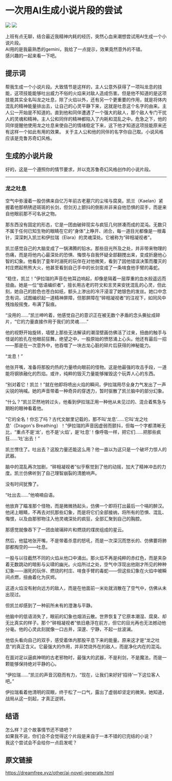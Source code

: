 # 一次用AI生成小说片段的尝试
![](https://cdn.mundane.ink/20250815105717234.png)
![](https://cdn.mundane.ink/498bbd4adf4949bb8a5326b6d9b0ecbf~tplv-a9rns2rl98-web-preview-watermark.png)

上班有点无聊，结合最近我精神内耗的经历，突然心血来潮想尝试用AI生成一个小说片段。  
AI用的是我最熟悉的gemini，我给了一点提示，效果竟然意外的不错。  
感兴趣的一起来看一下吧。

## 提示词
帮我生成一个小说片段。大致情节是这样的，主人公意外获得了一项叫龙息的技能，这项技能能够吐出威力不俗的火焰来对敌人造成伤害。但是他不知道的是这项技能其实全名叫龙之吐息，除了火焰以外，还有另一个更重要的作用，就是将体内混乱的精神能量排出去，让自己的心灵平静下来，这就是吐息这个名字的由来。主人公一开始是不知道的。直到他和同伴遭遇了一个强大的敌人，那个敌人专门干扰人的灵魂和精神。主人公和同伴的精神都陷入了内耗和混乱之中。危急之下，他的同伴提醒他使用龙之吐息来使自己的情绪稳定下来，这下他才知道这项技能原来还有这样一个如此有用的效果。
关于主人公和他的同伴的名字你自己取。小说风格应该是克鲁苏奇幻风格。


## 生成的小说片段

好的，这是一个遵照你的情节要求，并以克苏鲁奇幻风格创作的小说片段。

***

### 龙之吐息
空气中弥漫着一股仿佛来自亿万年前古老墓穴的尘埃与腐臭。凯兰（Kaelan）紧握着他那柄锈迹斑斑的长剑，但剑刃上颤抖的倒影并非来自他恐惧的双手，而是来自他眼前那不可名状之物。

那东西没有固定的形态，它是一团由破碎现实与疯狂几何拼凑而成的混沌。无数只不属于任何已知生物的眼睛在它的“身体”上睁开、闭合，每一道目光都像是一根毒针，深深刺入凯兰和伊拉瑞（Elara）的灵魂深处。它被称为“碎相凝视者”。

凯兰感觉自己的大脑变成了一锅沸腾的铅水。那些目光所及之处，并非带来物理的伤痛，而是将他内心最深处的恐惧、悔恨与自我怀疑全部翻搅出来，变成折磨他心智的幻象。他看到了童年时溺死的玩伴在对他微笑，看到了因他错误决策而覆灭的村庄燃起熊熊大火，他甚至看到自己手中的长剑变成了一条啃食他手臂的毒蛇。

“稳住，凯兰！”伊拉瑞的声音在他耳边响起，却像是隔着一层厚重的血水般遥远而扭曲。她是一位“低语编织者”，擅长用古老的符文和言灵来安抚混乱的心灵，但此刻，她自己的脸色也苍白如纸，额头上渗出的冷汗浸湿了她银色的发丝。她口中念念有词，试图编织起一道精神屏障，但那屏障在“碎相凝视者”的注视下，如同风中残烛般摇曳，布满了裂痕。

“没用的……”凯兰呻吟着，他感觉自己的意识正在被无数个矛盾的念头撕扯成碎片，“它的力量直接作用于我们的灵魂……”

他的视野开始旋转，墙壁上那些无法解读的潮湿壁画仿佛活了过来，扭曲的触手与怪诞的脸孔在他眼前狂舞。绝望之中，一股原始的愤怒涌上心头。他还有最后一招——那是在一次意外中，他吞噬了一块古龙心脏的碎片后获得的神秘能力。

“龙息！”

他张开嘴，准备将那股灼热的力量喷向眼前的怪物。这是他最强的攻击手段，一道能将钢铁融化的烈焰。或许，纯粹的毁灭力量能够摧毁这个玩弄人心的东西。

“别对着它！凯兰！”就在他即将喷出火焰的瞬间，伊拉瑞用尽全身力气发出了一声尖锐的呐喊。她的声音带着一种奇异的穿透力，暂时驱散了凯兰脑中的部分幻象。

“什么？”凯兰茫然地转过头，他看到伊拉瑞正用一种他从未见过的、混合着焦急与期盼的眼神看着他。

“它的全名！你忘了吗？古代文献里记载的，那不叫‘龙息’……它叫‘龙之吐息’（Dragon's Breathing）！”伊拉瑞的声音因虚弱而颤抖，但每一个字都清晰无比，“重点不是‘龙’，也不是‘火焰’，是‘吐息’！像呼吸一样，把它们……把那些疯狂……‘吐’出去！”

凯兰愣住了。吐出去？这股力量还能这么用？他一直以为这只是一个破坏力惊人的武器。

脑中的混乱再次加剧，“碎相凝视者”似乎察觉到了他的动摇，加大了精神冲击的力度。凯兰仿佛听到了自己理智崩裂的清脆响声。

没有时间犹豫了。

“吐出去……”他喃喃自语。

他放弃了瞄准那个怪物，而是微微扬起头，仿佛一个即将打出最后一个嗝的醉汉。他闭上眼睛，不再去对抗那些幻象，而是将它们全部接纳，将所有的恐惧、混乱、悔恨，以及由那邪物注入他灵魂深处的疯狂，全部汇聚到自己的胸腔。

那感觉就像吞下了一团由玻璃碎片和燃烧的煤炭组成的星云。

然后，他猛地张开嘴，不是带着杀意的怒吼，而是一次深沉而悠长的、仿佛要将肺部都掏空的——吐息。

一股与以往截然不同的火焰从他口中涌出。那火焰不再是纯粹的赤红色，而是夹杂着无数跳动的暗影与尖啸的幽光。火焰所过之处，空气中浮现出他刚才所见的种种幻象——溺死的玩伴、燃烧的村庄、啃食手臂的毒蛇——但这些幻象在火焰中被瞬间点燃，扭曲着化为灰烬。

这道火焰没有射向远方的敌人，而是在他面前一米处就消散在了空气中，仿佛从未出现过。

但凯兰却感到了一种前所未有的澄澈与平静。

他脑中的低语消失了，眼前的幻象也烟消云散。世界恢复了它原本潮湿、腐臭、却无比真实的样子。那个“碎相凝视者”依旧悬浮在前方，但它的目光再也无法撼动他分毫。他的心灵此刻就像一口古井，深邃、宁静，不起一丝波澜。

他低头看向自己的双手，感受着体内那股平息下来的能量。原来这才是“龙之吐息”的真正含义。它最强大的作用，并非焚烧外在的敌人，而是净化内在的混沌。

在面对足以逼疯神明的古老邪物时，最强大的武器，不是利剑，不是魔法，而是一颗能够保持绝对平静的心。

“伊拉瑞……”凯兰的声音沉稳而有力，“现在，让我们来好好‘招待’一下这位客人吧。”

伊拉瑞看着他清明的双眼，终于松了一口气，露出了虚弱却坚定的微笑。她知道，战局从这一刻起，才真正逆转。

## 结语
怎么样？这个故事情节还不错吧？  
如果我不说，你们会不会觉得这个片段是来自于一本不错的已完结的小说？  
我这个尝试会不会给你一点启发呢？


## 原文链接
<https://dreamfree.xyz/other/ai-novel-generate.html>

